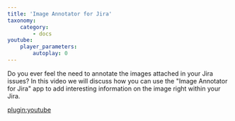 ```yaml
---
title: 'Image Annotator for Jira'
taxonomy:
    category:
        - docs
youtube:
    player_parameters:
        autoplay: 0
---
```

Do you ever feel the need to annotate the images attached in your Jira issues? In this video we will discuss how you can use the "Image Annotator for Jira" app to add interesting information on the image right within your Jira.


[plugin:youtube](https://youtu.be/OcFMjiJDLD8)
